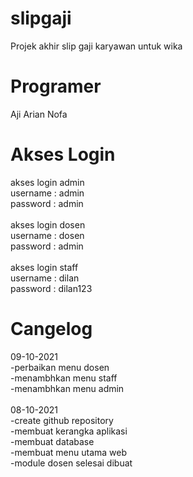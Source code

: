 # slipgaji
Projek akhir slip gaji karyawan untuk wika
<br/>

# Programer
Aji Arian Nofa
<br/>

# Akses Login
akses login admin <br/>
username : admin <br/>
password : admin <br/><br/>
akses login dosen <br/>
username : dosen <br/>
password : admin <br/><br/>
akses login staff <br/>
username : dilan <br/>
password : dilan123 <br/> 

# Cangelog
09-10-2021<br/>
-perbaikan menu dosen<br/>
-menambhkan menu staff<br/>
-menambhkan menu admin<br/><br/>
08-10-2021<br/>
-create github repository<br/>
-membuat kerangka aplikasi<br/>
-membuat database <br/>
-membuat menu utama web<br/>
-module dosen selesai dibuat<br/>


